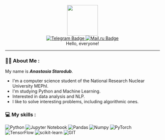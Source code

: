 <div id="header" align="center">
  <img src="https://i.giphy.com/media/v1.Y2lkPTc5MGI3NjExYjhwcXBneWdzcmdvd2pzY3Frb29nNGI5dXBhNGRheHhlcG0yZzFwNiZlcD12MV9pbnRlcm5hbF9naWZfYnlfaWQmY3Q9Zw/MDJ9IbxxvDUQM/giphy.gif" width="100"/>
</div>
<div id="badges" align="center">
  <a href="https://t.me/nastiastarodub">
    <img src="https://img.shields.io/badge/Telegram-blue?logo=telegram&logoColor=white" alt="Telegram Badge"/>
  </a>
  <a href = 'mailto:nastia290204@mail.ru'>
    <img src = 'https://img.shields.io/badge/mail.ru-blue?logo=Mail.ru&logoColor=white' alt = 'Mail.ru Badge'/>
  </a>
</div>
<div align = 'center'>
  Hello, everyone!
</div>

---

### :woman_technologist: About Me :
My name is ***Anastasia Starodub***. 
* I'm a computer science student of the National Research Nuclear University MEPhI. 
* I'm studying Python and Machine Learning.
* Interested in data analysis and NLP. 
* I like to solve interesting problems, including algorithmic ones.

### :computer: My skills :

![Python](https://img.shields.io/badge/python-3670A0?style=for-the-badge&logo=python&logoColor=ffdd54)
![Jupyter Notebook](https://img.shields.io/badge/jupyter-%23FA0F00.svg?style=for-the-badge&logo=jupyter&logoColor=white)
![Pandas](https://img.shields.io/badge/pandas-%23150458.svg?style=for-the-badge&logo=pandas&logoColor=white)
![Numpy](https://img.shields.io/badge/numpy-%D28EFF.svg?style=for-the-badge&logo=numpy&logoColor=white)
![PyTorch](https://img.shields.io/badge/PyTorch-%23EE4C2C.svg?style=for-the-badge&logo=PyTorch&logoColor=white)
![TensorFlow](https://img.shields.io/badge/TensorFlow-%23FF6F00.svg?style=for-the-badge&logo=TensorFlow&logoColor=white)
![scikit-learn](https://img.shields.io/badge/scikit--learn-%23F7931E.svg?style=for-the-badge&logo=scikit-learn&logoColor=white)
![GIT](https://img.shields.io/badge/GIT-800000?style=for-the-badge&logo=GIT&logoColor=white)





